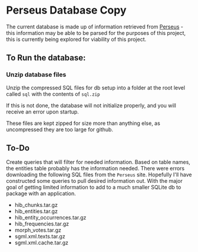 # Perseus Database Copy

The current database is made up of information retrieved from [Perseus](https://www.perseus.tufts.edu/hopper/) - this information may be able to be parsed for the purposes of this project, this is currently being explored for viability of this project.

## To Run the database:

### Unzip database files

Unzip the compressed SQL files for db setup into a folder at the root level called `sql` with the contents of `sql.zip` 

If this is not done, the database will not initialize properly, and you will receive an error upon startup.

These files are kept zipped for size more than anything else, as uncompressed they are too large for github.

## To-Do

Create queries that will filter for needed information. Based on table names, the entities table probably has the information needed. There were errors downloading the following SQL files from the `Perseus` site. Hopefully I'll have constructed some queries to pull desired information out. With the major goal of getting limited information to add to a much smaller SQLite db to package with an application.

- hib_chunks.tar.gz
- hib_entities.tar.gz
- hib_entity_occurrences.tar.gz
- hib_frequencies.tar.gz
- morph_votes.tar.gz
- sgml.xml.texts.tar.gz
- sgml.xml.cache.tar.gz